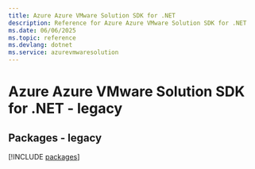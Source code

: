 ```yaml
---
title: Azure Azure VMware Solution SDK for .NET
description: Reference for Azure Azure VMware Solution SDK for .NET
ms.date: 06/06/2025
ms.topic: reference
ms.devlang: dotnet
ms.service: azurevmwaresolution
---
```

# Azure Azure VMware Solution SDK for .NET - legacy
## Packages - legacy
[!INCLUDE [packages](azure-vmware-solution-index.md)]